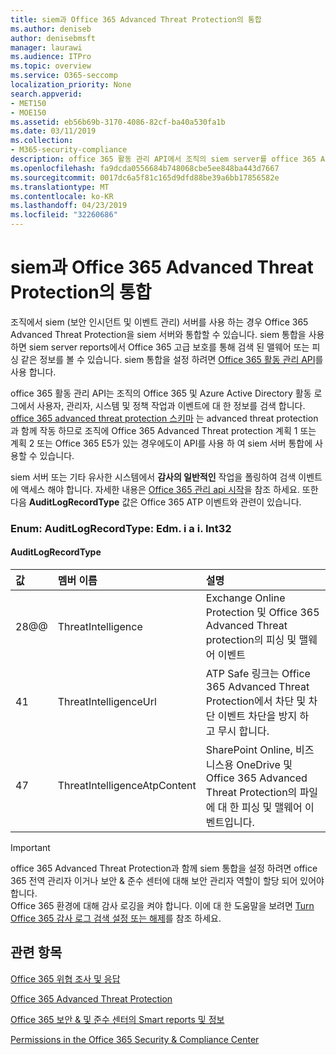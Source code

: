 ```yaml
---
title: siem과 Office 365 Advanced Threat Protection의 통합
ms.author: deniseb
author: denisebmsft
manager: laurawi
ms.audience: ITPro
ms.topic: overview
ms.service: O365-seccomp
localization_priority: None
search.appverid:
- MET150
- MOE150
ms.assetid: eb56b69b-3170-4086-82cf-ba40a530fa1b
ms.date: 03/11/2019
ms.collection:
- M365-security-compliance
description: office 365 활동 관리 API에서 조직의 siem server를 office 365 Advanced Threat Protection 및 관련 위협 이벤트와 통합 합니다.
ms.openlocfilehash: fa9dcda0556684b748068cbe5ee848ba443d7667
ms.sourcegitcommit: 0017dc6a5f81c165d9dfd88be39a6bb17856582e
ms.translationtype: MT
ms.contentlocale: ko-KR
ms.lasthandoff: 04/23/2019
ms.locfileid: "32260686"
---
```

# <a name="siem-integration-with-office-365-advanced-threat-protection"></a>siem과 Office 365 Advanced Threat Protection의 통합

조직에서 siem (보안 인시던트 및 이벤트 관리) 서버를 사용 하는 경우 Office 365 Advanced Threat Protection을 siem 서버와 통합할 수 있습니다. siem 통합을 사용 하면 siem server reports에서 Office 365 고급 보호를 통해 검색 된 맬웨어 또는 피싱 같은 정보를 볼 수 있습니다. siem 통합을 설정 하려면 [Office 365 활동 관리 API](https://docs.microsoft.com/office/office-365-management-api/office-365-management-activity-api-reference)를 사용 합니다. 

office 365 활동 관리 API는 조직의 Office 365 및 Azure Active Directory 활동 로그에서 사용자, 관리자, 시스템 및 정책 작업과 이벤트에 대 한 정보를 검색 합니다. [office 365 advanced threat protection 스키마](https://docs.microsoft.com/office/office-365-management-api/office-365-management-activity-api-schema#office-365-advanced-threat-protection-and-threat-intelligence-schema) 는 advanced threat protection과 함께 작동 하므로 조직에 Office 365 Advanced Threat protection 계획 1 또는 계획 2 또는 Office 365 E5가 있는 경우에도이 API를 사용 하 여 siem 서버 통합에 사용할 수 있습니다. 

siem 서버 또는 기타 유사한 시스템에서 **감사의 일반적인** 작업을 폴링하여 검색 이벤트에 액세스 해야 합니다. 자세한 내용은 [Office 365 관리 api 시작](https://docs.microsoft.com/office/office-365-management-api/get-started-with-office-365-management-apis)을 참조 하세요. 또한 다음 **AuditLogRecordType** 값은 Office 365 ATP 이벤트와 관련이 있습니다.

### <a name="enum-auditlogrecordtype---type-edmint32"></a>Enum: AuditLogRecordType: Edm. i a i. Int32

#### <a name="auditlogrecordtype"></a>AuditLogRecordType

|값|멤버 이름|설명|
|:-----|:-----|:-----|
|28@@|ThreatIntelligence|Exchange Online Protection 및 Office 365 Advanced Threat protection의 피싱 및 맬웨어 이벤트|
|41|ThreatIntelligenceUrl|ATP Safe 링크는 Office 365 Advanced Threat Protection에서 차단 및 차단 이벤트 차단을 방지 하 고 무시 합니다.|
|47|ThreatIntelligenceAtpContent|SharePoint Online, 비즈니스용 OneDrive 및 Office 365 Advanced Threat Protection의 파일에 대 한 피싱 및 맬웨어 이벤트입니다.|

> [!IMPORTANT]
> office 365 Advanced Threat Protection과 함께 siem 통합을 설정 하려면 office 365 전역 관리자 이거나 보안 & 준수 센터에 대해 보안 관리자 역할이 할당 되어 있어야 합니다.<br/>Office 365 환경에 대해 감사 로깅을 켜야 합니다. 이에 대 한 도움말을 보려면 [Turn Office 365 감사 로그 검색 설정 또는 해제](turn-audit-log-search-on-or-off.md)를 참조 하세요.

## <a name="related-topics"></a>관련 항목

[Office 365 위협 조사 및 응답](office-365-ti.md)

[Office 365 Advanced Threat Protection](office-365-atp.md)

[Office 365 보안 &amp; 및 준수 센터의 Smart reports 및 정보](reports-and-insights-in-security-and-compliance.md)
  
[Permissions in the Office 365 Security &amp; Compliance Center](permissions-in-the-security-and-compliance-center.md)
  
